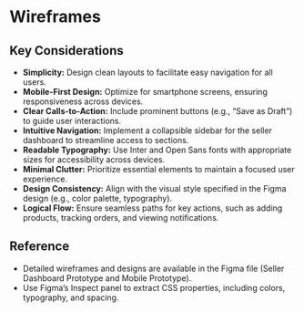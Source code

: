 # Wireframes

## Key Considerations
*   **Simplicity:** Design clean layouts to facilitate easy navigation for all users.
*   **Mobile-First Design:** Optimize for smartphone screens, ensuring responsiveness across devices.
*   **Clear Calls-to-Action:** Include prominent buttons (e.g., “Save as Draft”) to guide user interactions.
*   **Intuitive Navigation:** Implement a collapsible sidebar for the seller dashboard to streamline access to sections.
*   **Readable Typography:** Use Inter and Open Sans fonts with appropriate sizes for accessibility across devices.
*   **Minimal Clutter:** Prioritize essential elements to maintain a focused user experience.
*   **Design Consistency:** Align with the visual style specified in the Figma design (e.g., color palette, typography).
*   **Logical Flow:** Ensure seamless paths for key actions, such as adding products, tracking orders, and viewing notifications.

## Reference
*   Detailed wireframes and designs are available in the Figma file (Seller Dashboard Prototype and Mobile Prototype).
*   Use Figma’s Inspect panel to extract CSS properties, including colors, typography, and spacing.

